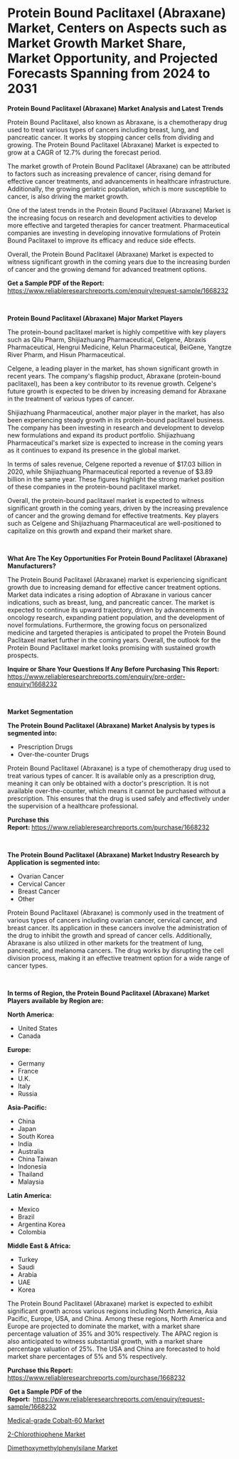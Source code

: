 <p><h1>Protein Bound Paclitaxel (Abraxane) Market, Centers on Aspects such as Market Growth Market Share, Market Opportunity, and Projected Forecasts Spanning from 2024 to 2031</h1></p><p><strong>Protein Bound Paclitaxel (Abraxane) Market Analysis and Latest Trends</strong></p>
<p><p>Protein Bound Paclitaxel, also known as Abraxane, is a chemotherapy drug used to treat various types of cancers including breast, lung, and pancreatic cancer. It works by stopping cancer cells from dividing and growing. The Protein Bound Paclitaxel (Abraxane) Market is expected to grow at a CAGR of 12.7% during the forecast period.</p><p>The market growth of Protein Bound Paclitaxel (Abraxane) can be attributed to factors such as increasing prevalence of cancer, rising demand for effective cancer treatments, and advancements in healthcare infrastructure. Additionally, the growing geriatric population, which is more susceptible to cancer, is also driving the market growth.</p><p>One of the latest trends in the Protein Bound Paclitaxel (Abraxane) Market is the increasing focus on research and development activities to develop more effective and targeted therapies for cancer treatment. Pharmaceutical companies are investing in developing innovative formulations of Protein Bound Paclitaxel to improve its efficacy and reduce side effects.</p><p>Overall, the Protein Bound Paclitaxel (Abraxane) Market is expected to witness significant growth in the coming years due to the increasing burden of cancer and the growing demand for advanced treatment options.</p></p>
<p><strong>Get a Sample PDF of the Report:&nbsp;</strong> <a href="https://www.reliableresearchreports.com/enquiry/request-sample/1668232">https://www.reliableresearchreports.com/enquiry/request-sample/1668232</a></p>
<p>&nbsp;</p>
<p><strong>Protein Bound Paclitaxel (Abraxane) Major Market Players</strong></p>
<p><p>The protein-bound paclitaxel market is highly competitive with key players such as Qilu Pharm, Shijiazhuang Pharmaceutical, Celgene, Abraxis Pharmaceutical, Hengrui Medicine, Kelun Pharmaceutical, BeiGene, Yangtze River Pharm, and Hisun Pharmaceutical.</p><p>Celgene, a leading player in the market, has shown significant growth in recent years. The company's flagship product, Abraxane (protein-bound paclitaxel), has been a key contributor to its revenue growth. Celgene's future growth is expected to be driven by increasing demand for Abraxane in the treatment of various types of cancer.</p><p>Shijiazhuang Pharmaceutical, another major player in the market, has also been experiencing steady growth in its protein-bound paclitaxel business. The company has been investing in research and development to develop new formulations and expand its product portfolio. Shijiazhuang Pharmaceutical's market size is expected to increase in the coming years as it continues to expand its presence in the global market.</p><p>In terms of sales revenue, Celgene reported a revenue of $17.03 billion in 2020, while Shijiazhuang Pharmaceutical reported a revenue of $3.89 billion in the same year. These figures highlight the strong market position of these companies in the protein-bound paclitaxel market.</p><p>Overall, the protein-bound paclitaxel market is expected to witness significant growth in the coming years, driven by the increasing prevalence of cancer and the growing demand for effective treatments. Key players such as Celgene and Shijiazhuang Pharmaceutical are well-positioned to capitalize on this growth and expand their market share.</p></p>
<p>&nbsp;</p>
<p><strong>What Are The Key Opportunities For Protein Bound Paclitaxel (Abraxane) Manufacturers?</strong></p>
<p><p>The Protein Bound Paclitaxel (Abraxane) market is experiencing significant growth due to increasing demand for effective cancer treatment options. Market data indicates a rising adoption of Abraxane in various cancer indications, such as breast, lung, and pancreatic cancer. The market is expected to continue its upward trajectory, driven by advancements in oncology research, expanding patient population, and the development of novel formulations. Furthermore, the growing focus on personalized medicine and targeted therapies is anticipated to propel the Protein Bound Paclitaxel market further in the coming years. Overall, the outlook for the Protein Bound Paclitaxel market looks promising with sustained growth prospects.</p></p>
<p><strong>Inquire or Share Your Questions If Any Before Purchasing This Report:</strong> <a href="https://www.reliableresearchreports.com/enquiry/pre-order-enquiry/1668232">https://www.reliableresearchreports.com/enquiry/pre-order-enquiry/1668232</a></p>
<p>&nbsp;</p>
<p><strong>Market Segmentation</strong></p>
<p><strong>The Protein Bound Paclitaxel (Abraxane) Market Analysis by types is segmented into:</strong></p>
<p><ul><li>Prescription Drugs</li><li>Over-the-counter Drugs</li></ul></p>
<p><p>Protein Bound Paclitaxel (Abraxane) is a type of chemotherapy drug used to treat various types of cancer. It is available only as a prescription drug, meaning it can only be obtained with a doctor's prescription. It is not available over-the-counter, which means it cannot be purchased without a prescription. This ensures that the drug is used safely and effectively under the supervision of a healthcare professional.</p></p>
<p><strong>Purchase this Report:&nbsp;</strong><a href="https://www.reliableresearchreports.com/purchase/1668232">https://www.reliableresearchreports.com/purchase/1668232</a></p>
<p>&nbsp;</p>
<p><strong>The Protein Bound Paclitaxel (Abraxane) Market Industry Research by Application is segmented into:</strong></p>
<p><ul><li>Ovarian Cancer</li><li>Cervical Cancer</li><li>Breast Cancer</li><li>Other</li></ul></p>
<p><p>Protein Bound Paclitaxel (Abraxane) is commonly used in the treatment of various types of cancers including ovarian cancer, cervical cancer, and breast cancer. Its application in these cancers involve the administration of the drug to inhibit the growth and spread of cancer cells. Additionally, Abraxane is also utilized in other markets for the treatment of lung, pancreatic, and melanoma cancers. The drug works by disrupting the cell division process, making it an effective treatment option for a wide range of cancer types.</p></p>
<p>&nbsp;</p>
<p><strong>In terms of Region, the Protein Bound Paclitaxel (Abraxane) Market Players available by Region are:</strong></p>
<p>
    <p> <strong> North America: </strong>
        <ul>
            <li>United States</li>
            <li>Canada</li>
        </ul>
        </p> 
    <p> <strong> Europe: </strong>
        <ul>
            <li>Germany</li>
            <li>France</li>
            <li>U.K.</li>
            <li>Italy</li>
            <li>Russia</li>
        </ul>
        </p> 
    <p> <strong> Asia-Pacific: </strong>
        <ul>
            <li>China</li>
            <li>Japan</li>
            <li>South Korea</li>
            <li>India</li>
            <li>Australia</li>
            <li>China Taiwan</li>
            <li>Indonesia</li>
            <li>Thailand</li>
            <li>Malaysia</li>
        </ul>
        </p> 
    <p> <strong> Latin America: </strong>
        <ul>
            <li>Mexico</li>
            <li>Brazil</li>
            <li>Argentina Korea</li>
            <li>Colombia</li>
        </ul>
        </p> 
    <p> <strong> Middle East & Africa: </strong>
        <ul>
            <li>Turkey</li>
            <li>Saudi</li>
            <li>Arabia</li>
            <li>UAE</li>
            <li>Korea</li>
        </ul>
    </p>
    </p>
<p><p>The Protein Bound Paclitaxel (Abraxane) market is expected to exhibit significant growth across various regions including North America, Asia Pacific, Europe, USA, and China. Among these regions, North America and Europe are projected to dominate the market, with a market share percentage valuation of 35% and 30% respectively. The APAC region is also anticipated to witness substantial growth, with a market share percentage valuation of 25%. The USA and China are forecasted to hold market share percentages of 5% and 5% respectively.</p></p>
<p><strong>Purchase this Report: </strong><a href="https://www.reliableresearchreports.com/purchase/1668232">https://www.reliableresearchreports.com/purchase/1668232</a></p>
<p>&nbsp;<strong>Get a Sample PDF of the Report:&nbsp;&nbsp;</strong><a href="https://www.reliableresearchreports.com/enquiry/request-sample/1668232">https://www.reliableresearchreports.com/enquiry/request-sample/1668232</a></p>
<p><strong></strong></p>
<p><p><a href="https://github.com/lataunyatinikmelvin59ilbd0dv/Market-Research-Report-List-1/blob/main/medical-grade-cobalt-60-market.md">Medical-grade Cobalt-60 Market</a></p><p><a href="https://cute-banjo-8ca.notion.site/2-Chlorothiophene-Market-Centers-on-Aspects-such-as-Market-Growth-Market-Share-Market-Opportunity--8512252b9e6840c39b271620e8532f29">2-Chlorothiophene Market</a></p><p><a href="https://unruly-ladybug-44b.notion.site/Dimethoxymethylphenylsilane-Market-Size-Growth-and-Forecast-from-2024-2031-b87f7e31d4c24ef0baa416f2095fa6ae">Dimethoxymethylphenylsilane Market</a></p></p>